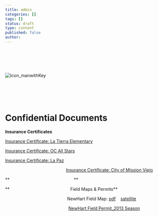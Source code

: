 ```yaml
---
title: admin
categories: []
tags: []
status: draft
type: content
published: false
author: 
---
```

#  

![Icon_manwithKey](http://mvcowboysfootball.files.wordpress.com/2013/08/icon_manwithkey.jpg)

#  

# **Confidential Documents**

**Insurance Certificates**

[Insurance Certificate: La Tierra Elementary](http://mvcowboysfootball.files.wordpress.com/2013/08/insurancecertificate_la_tierra_elementary.pdf)

[Insurance Certificate: OC All Stars](http://mvcowboysfootball.files.wordpress.com/2013/08/insurancecertificate_ocallstars.pdf)

[Insurance Certificate: La Paz](http://mvcowboysfootball.files.wordpress.com/2013/08/insurancecertificate_lapaz.pdf)

                                                  [Insurance Certificate: City of Mission Viejo](http://mvcowboysfootball.files.wordpress.com/2013/08/insurancecertificate.pdf)

**                                                     **

**                                                  Field Maps & Permits**

                                                   NewHart Field Map: [pdf](http://mvcowboysfootball.files.wordpress.com/2013/08/newhart-field-map.pdf)    [satellite](http://mvcowboysfootball.files.wordpress.com/2013/08/fieldmap_newhart.jpg)

                                                    [NewHart Field Permit\_2013 Season](http://mvcowboysfootball.files.wordpress.com/2013/08/newhart-field-permit_2013-season.pdf)

